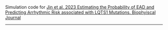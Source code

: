 Simulation code for [Jin et al. 2023 Estimating the Probability of EAD and Predicting Arrhythmic Risk associated with LQTS1 Mutations. Biophyiscal Journal](https://www.cell.com/biophysj/fulltext/S0006-3495(23)00557-X)
_____________________________________________________________________________________________________
